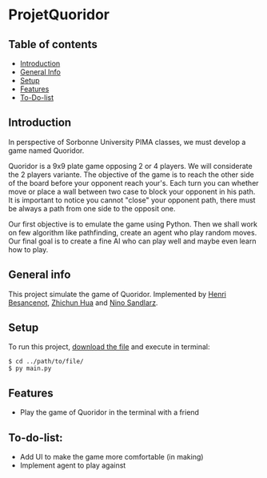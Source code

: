 # ProjetQuoridor

## Table of contents

* [Introduction](#introduction)
* [General Info](#general-info)
* [Setup](#setup)
* [Features](#features)
* [To-Do-list](#to-do-list)
## Introduction
In perspective of Sorbonne University PIMA classes, we must develop a game named Quoridor.

Quoridor is a 9x9 plate game opposing 2 or 4 players. We will considerate the 2 players variante.
The objective of the game is to reach the other side of the board before your opponent reach your's. 
Each turn you can whether move or place a wall between two case to block your opponent in his path.
It is important to notice you cannot "close" your opponent path, there must be always a path from one side to the opposit one.

Our first objective is to emulate the game using Python. Then we shall work on few algorithm like pathfinding, create an agent who play random moves.
Our final goal is to create a fine AI who can play well and maybe even learn how to play.



## General info
This project simulate the game of Quoridor. Implemented by [Henri Besancenot](https://github.com/BlackH57), [Zhichun Hua](https://github.com/ZhicoH) and [Nino Sandlarz](https://github.com/Sand-Fox
).
	

	
## Setup
To run this project, [download the file](https://github.com/BlackH57/ProjetQuoridor/archive/refs/heads/main.zip) and execute in terminal:

```
$ cd ../path/to/file/
$ py main.py
```

## Features
* Play the game of Quoridor in the terminal with a friend

## To-do-list:
* Add UI to make the game more comfortable (in making)
* Implement agent to play against
